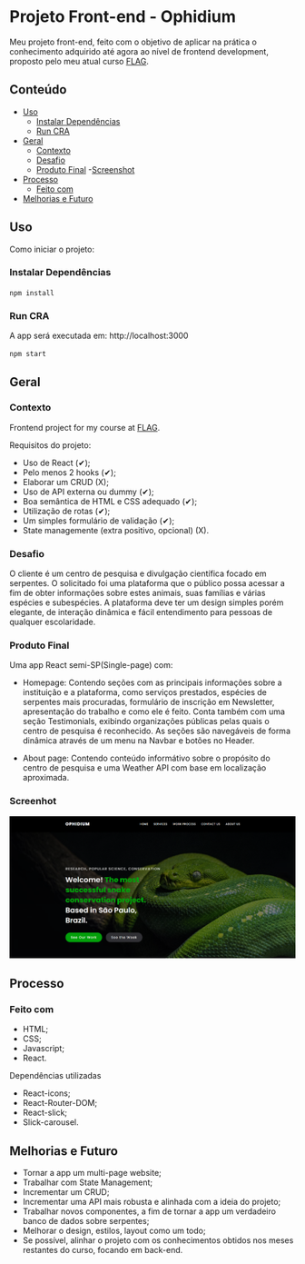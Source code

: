 # Projeto Front-end - Ophidium

Meu projeto front-end, feito com o objetivo de aplicar na prática o conhecimento adquirido até agora ao nível de frontend development, proposto pelo meu atual curso [FLAG](https://flag.pt/curso/full-stack-web-developer).

## Conteúdo

- [Uso](#uso)
  - [Instalar Dependências](#instalar-dependências)
  - [Run CRA](#run-CRA)
- [Geral](#geral)
  - [Contexto](#contexto)
  - [Desafio](#desafio)
  - [Produto Final](#produto-final) -[Screenshot](#screenshot)
- [Processo](#processo)
  - [Feito com](#feito-com)
- [Melhorias e Futuro](#melhorias-e-future)

## Uso

Como iniciar o projeto:

### Instalar Dependências

`npm install`

### Run CRA

A app será executada em: http://localhost:3000

`npm start`

## Geral

### Contexto

Frontend project for my course at [FLAG](https://https://flag.pt/curso/full-stack-web-developer).

Requisitos do projeto:
- Uso de React (✔); 
- Pelo menos 2 hooks (✔);
- Elaborar um CRUD (X);
- Uso de API externa ou dummy (✔);
- Boa semântica de HTML e CSS adequado (✔);
- Utilização de rotas (✔);
- Um simples formulário de validação (✔);
- State managemente (extra positivo, opcional) (X). 
  

### Desafio

O cliente é um centro de pesquisa e divulgação científica focado em serpentes. 
O solicitado foi uma plataforma que o público possa acessar a fim de obter informações sobre estes animais, suas famílias e várias espécies e subespécies. A plataforma deve ter um design simples porém elegante, de interação dinâmica e fácil entendimento para pessoas de qualquer escolaridade. 


### Produto Final

Uma app React semi-SP(Single-page) com:

- Homepage: Contendo seções com as principais informações sobre a instituição e a plataforma, como serviços prestados, espécies de serpentes mais procuradas, formulário de inscrição em Newsletter, apresentação do trabalho e como ele é feito. Conta também com uma seção Testimonials, exibindo organizações públicas pelas quais o centro de pesquisa é reconhecido. As seções são navegáveis de forma dinâmica através de um menu na Navbar e botões no Header.
  
- About page: Contendo conteúdo informátivo sobre o propósito do centro de pesquisa e uma Weather API com base em localização aproximada.

### Screenhot

![](src/assets/images/screenshot.png)

## Processo

### Feito com

- HTML;
- CSS;
- Javascript;
- React.
  

Dependências utilizadas
- React-icons;
- React-Router-DOM;
- React-slick;
- Slick-carousel.

## Melhorias e Futuro

- Tornar a app um multi-page website;
- Trabalhar com State Management;
- Incrementar um CRUD;
- Incrementar uma API mais robusta e alinhada com a ideia do projeto;
- Trabalhar novos componentes, a fim de tornar a app um verdadeiro banco de dados sobre serpentes;
- Melhorar o design, estilos, layout como um todo;
- Se possível, alinhar o projeto com os conhecimentos obtidos nos meses restantes do curso, focando em back-end.
